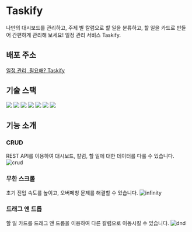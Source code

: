 # Taskify

나만의 대시보드를 관리하고, 주제 별 칼럼으로 할 일을 분류하고, 할 일을 카드로 만들어 간편하게 관리해 보세요! 일정 관리 서비스 Taskify.
<br/>

## 배포 주소

[일정 관리, 필요해? Taskify](taskify-ayden.vercel.app)

## 기술 스택

<div> 
<img src="https://img.shields.io/badge/react-61dafb?style=for-the-badge&logo=react&logoColor=white"> 
<img src="https://img.shields.io/badge/typescript-3178C6?style=for-the-badge&logo=typescript&logoColor=white">
<img src="https://img.shields.io/badge/nextjs-000000?style=for-the-badge&logo=nextdotjs&logoColor=white">
<img src="https://img.shields.io/badge/eslint-4B32C3?style=for-the-badge&logo=eslint&logoColor=white">
<img src="https://img.shields.io/badge/prettier-F7B93E?style=for-the-badge&logo=prettier&logoColor=white">
<img src="https://img.shields.io/badge/git-f05032?style=for-the-badge&logo=git&logoColor=white">
<img src="https://img.shields.io/badge/reactquery-FF4154?style=for-the-badge&logo=reactquery&logoColor=white">
</div>

## 기능 소개

### CRUD
  REST API를 이용하여 대시보드, 칼럼, 할 일에 대한 데이터를 다룰 수 있습니다.
![crud](https://github.com/harigari/taskify/assets/78120157/17e45398-f905-435d-b84b-8a4106361e53)

### 무한 스크롤
  초기 진입 속도를 높이고, 오버페칭 문제를 해결할 수 있습니다.
![infinity](https://github.com/harigari/taskify/assets/78120157/7e4e84c8-cf3f-46f1-ba23-e2aba0f8c559)

### 드래그 앤 드롭
  할 일 카드를 드래그 앤 드롭을 이용하여 다른 칼럼으로 이동시킬 수 있습니다.
![dnd](https://github.com/harigari/taskify/assets/78120157/c1d8e010-ecb4-413d-a3df-65932a35f4c0)
